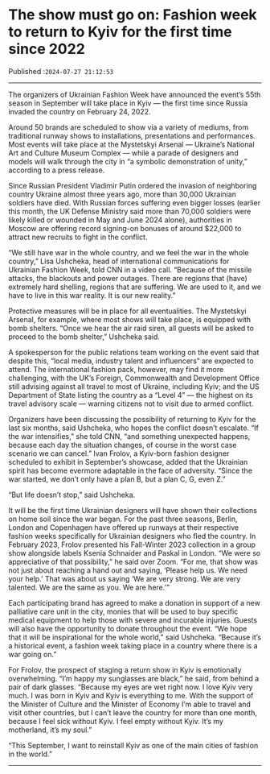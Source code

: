# The show must go on: Fashion week to return to Kyiv for the first time since 2022

Published :`2024-07-27 21:12:53`

---

The organizers of Ukrainian Fashion Week have announced the event’s 55th season in September will take place in Kyiv — the first time since Russia invaded the country on February 24, 2022.

Around 50 brands are scheduled to show via a variety of mediums, from traditional runway shows to installations, presentations and performances. Most events will take place at the Mystetskyi Arsenal — Ukraine’s National Art and Culture Museum Complex — while a parade of designers and models will walk through the city in “a symbolic demonstration of unity,” according to a press release.

Since Russian President Vladimir Putin ordered the invasion of neighboring country Ukraine almost three years ago, more than 30,000 Ukrainian soldiers have died. With Russian forces suffering even bigger losses (earlier this month, the UK Defense Ministry said more than 70,000 soldiers were likely killed or wounded in May and June 2024 alone), authorities in Moscow are offering record signing-on bonuses of around $22,000 to attract new recruits to fight in the conflict.

“We still have war in the whole country, and we feel the war in the whole country,” Lisa Ushcheka, head of international communications for Ukrainian Fashion Week, told CNN in a video call. “Because of the missile attacks, the blackouts and power outages. There are regions that (have) extremely hard shelling, regions that are suffering. We are used to it, and we have to live in this war reality. It is our new reality.”

Protective measures will be in place for all eventualities. The Mystetskyi Arsenal, for example, where most shows will take place, is equipped with bomb shelters. “Once we hear the air raid siren, all guests will be asked to proceed to the bomb shelter,” Ushcheka said.

A spokesperson for the public relations team working on the event said that despite this, “local media, industry talent and influencers” are expected to attend. The international fashion pack, however, may find it more challenging, with the UK’s Foreign, Commonwealth and Development Office still advising against all travel to most of Ukraine, including Kyiv; and the US Department of State listing the country as a “Level 4” — the highest on its travel advisory scale — warning citizens not to visit due to armed conflict.

Organizers have been discussing the possibility of returning to Kyiv for the last six months, said Ushcheka, who hopes the conflict doesn’t escalate. “If the war intensifies,” she told CNN, “and something unexpected happens, because each day the situation changes, of course in the worst case scenario we can cancel.” Ivan Frolov, a Kyiv-born fashion designer scheduled to exhibit in September’s showcase, added that the Ukrainian spirit has become evermore adaptable in the face of adversity. “Since the war started, we don’t only have a plan B, but a plan C, G, even Z.”

“But life doesn’t stop,” said Ushcheka.

It will be the first time Ukrainian designers will have shown their collections on home soil since the war began. For the past three seasons, Berlin, London and Copenhagen have offered up runways at their respective fashion weeks specifically for Ukrainian designers who fled the country. In February 2023, Frolov presented his Fall-Winter 2023 collection in a group show alongside labels Ksenia Schnaider and Paskal in London. “We were so appreciative of that possibility,” he said over Zoom. “For me, that show was not just about reaching a hand out and saying, ‘Please help us. We need your help.’ That was about us saying ‘We are very strong. We are very talented. We are the same as you. We are here.’”

Each participating brand has agreed to make a donation in support of a new palliative care unit in the city, monies that will be used to buy specific medical equipment to help those with severe and incurable injuries. Guests will also have the opportunity to donate throughout the event. “We hope that it will be inspirational for the whole world,” said Ushcheka. “Because it’s a historical event, a fashion week taking place in a country where there is a war going on.”

For Frolov, the prospect of staging a return show in Kyiv is emotionally overwhelming. “I’m happy my sunglasses are black,” he said, from behind a pair of dark glasses. “Because my eyes are wet right now. I love Kyiv very much. I was born in Kyiv and Kyiv is everything to me. With the support of the Minister of Culture and the Minister of Economy I’m able to travel and visit other countries, but I can’t leave the country for more than one month, because I feel sick without Kyiv. I feel empty without Kyiv. It’s my motherland, it’s my soul.”

“This September, I want to reinstall Kyiv as one of the main cities of fashion in the world.”

---

